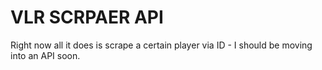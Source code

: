 # VLR SCRPAER API
Right now all it does is scrape a certain player via ID - I should be moving into an API soon. 
